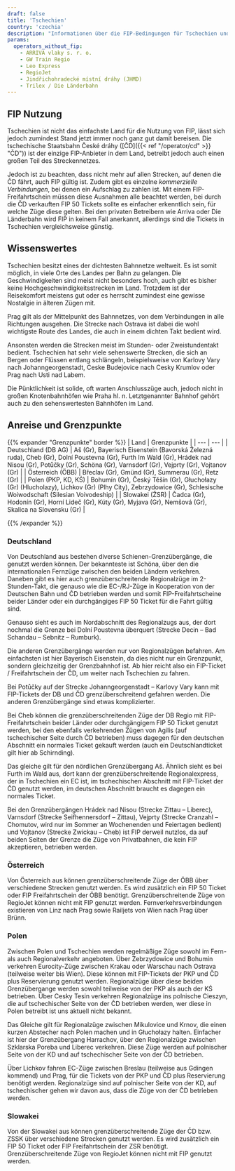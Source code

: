 ```yaml
---
draft: false
title: 'Tschechien'
country: 'czechia'
description: "Informationen über die FIP-Bedingungen für Tschechien und für welche Betreiber Vergünstigungen genutzt werden können."
params:
  operators_without_fip:
    - ARRIVA vlaky s. r. o.
    - GW Train Regio
    - Leo Express
    - RegioJet
    - Jindřichohradecké místní dráhy (JHMD)
    - Trilex / Die Länderbahn
---
```


## FIP Nutzung

Tschechien ist nicht das einfachste Land für die Nutzung von FIP, lässt sich jedoch zumindest Stand jetzt immer noch ganz gut damit bereisen. Die tschechische Staatsbahn České dráhy ([ČD]({{< ref "/operator/cd" >}} "ČD")) ist der einzige FIP-Anbieter in dem Land, betreibt jedoch auch einen großen Teil des Streckennetzes.

Jedoch ist zu beachten, dass nicht mehr auf allen Strecken, auf denen die ČD fährt, auch FIP gültig ist. Zudem gibt es einzelne _kommerzielle Verbindungen_, bei denen ein Aufschlag zu zahlen ist. Mit einem FIP-Freifahrtschein müssen diese Ausnahmen alle beachtet werden, bei durch die ČD verkauften FIP 50 Tickets sollte es einfacher erkenntlich sein, für welche Züge diese gelten. Bei den privaten Betreibern wie Arriva oder Die Länderbahn wird FIP in keinem Fall anerkannt, allerdings sind die Tickets in Tschechien vergleichsweise günstig.

## Wissenswertes

Tschechien besitzt eines der dichtesten Bahnnetze weltweit. Es ist somit möglich, in viele Orte des Landes per Bahn zu gelangen. Die Geschwindigkeiten sind meist nicht besonders hoch, auch gibt es bisher keine Hochgeschwindigkeitsstrecken im Land. Trotzdem ist der Reisekomfort meistens gut oder es herrscht zumindest eine gewisse Nostalgie in älteren Zügen mit.

Prag gilt als der Mittelpunkt des Bahnnetzes, von dem Verbindungen in alle Richtungen ausgehen. Die Strecke nach Ostrava ist dabei die wohl wichtigste Route des Landes, die auch in einem dichten Takt bedient wird.

Ansonsten werden die Strecken meist im Stunden- oder Zweistundentakt bedient. Tschechien hat sehr viele sehenswerte Strecken, die sich an Bergen oder Flüssen entlang schlängeln, beispielsweise von Karlovy Vary nach Johanngeorgenstadt, Ceske Budejovice nach Cesky Krumlov oder Prag nach Usti nad Labem.

Die Pünktlichkeit ist solide, oft warten Anschlusszüge auch, jedoch nicht in großen Knotenbahnhöfen wie Praha hl. n. Letztgenannter Bahnhof gehört auch zu den sehenswertesten Bahnhöfen im Land.

## Anreise und Grenzpunkte

{{% expander "Grenzpunkte" border %}}
| Land | Grenzpunkte |
| --- | --- |
| Deutschland (DB AG) | Aš (Gr), Bayerisch Eisenstein (Bavorská Železná ruda), Cheb (Gr), Dolní Poustevna (Gr), Furth Im Wald (Gr), Hrádek nad Nisou (Gr), Potůčky (Gr), Schöna (Gr), Varnsdorf (Gr), Vejprty (Gr), Vojtanov (Gr) |
| Österreich (ÖBB) | Břeclav (Gr), Gmünd (Gr), Summerau (Gr), Retz (Gr) |
| Polen (PKP, KD, KŚ) | Bohumín (Gr), Český Těšín (Gr), Głuchołazy (Gr) (Hlucholazy), Lichkov (Gr) (Plhy City), Zebrzydowice (Gr), Schlesische Woiwodschaft (Silesian Voivodeship) |
| Slowakei (ŽSR) | Čadca (Gr), Hodonín (Gr), Horní Lideč (Gr), Kúty (Gr), Myjava (Gr), Nemšová (Gr), Skalica na Slovensku (Gr) |

{{% /expander %}}

### Deutschland
Von Deutschland aus bestehen diverse Schienen-Grenzübergänge, die genutzt werden können. Der bekannteste ist Schöna, über den die internationalen Fernzüge zwischen den beiden Ländern verkehren. Daneben gibt es hier auch grenzüberschreitende Regionalzüge im 2-Stunden-Takt, die genauso wie die EC-/RJ-Züge in Kooperation von der Deutschen Bahn und ČD betrieben werden und somit FIP-Freifahrtscheine beider Länder oder ein durchgängiges FIP 50 Ticket für die Fahrt gültig sind.

Genauso sieht es auch im Nordabschnitt des Regionalzugs aus, der dort nochmal die Grenze bei Dolní Poustevna überquert (Strecke Decin – Bad Schandau – Sebnitz – Rumburk).

Die anderen Grenzübergänge werden nur von Regionalzügen befahren. Am einfachsten ist hier Bayerisch Eisenstein, da dies nicht nur ein Grenzpunkt, sondern gleichzeitig der Grenzbahnhof ist. Ab hier reicht also ein FIP-Ticket / Freifahrtschein der ČD, um weiter nach Tschechien zu fahren.

Bei Potůčky auf der Strecke Johanngeorgenstadt – Karlovy Vary kann mit FIP-Tickets der DB und ČD grenzüberschreitend gefahren werden. Die anderen Grenzübergänge sind etwas komplizierter.

Bei Cheb können die grenzüberschreitenden Züge der DB Regio mit FIP-Freifahrtschein beider Länder oder durchgängigem FIP 50 Ticket genutzt werden, bei den ebenfalls verkehrenden Zügen von Agilis (auf tschechischer Seite durch ČD betrieben) muss dagegen für den deutschen Abschnitt ein normales Ticket gekauft werden (auch ein Deutschlandticket gilt hier ab Schirnding).

Das gleiche gilt für den nördlichen Grenzübergang Aš. Ähnlich sieht es bei Furth im Wald aus, dort kann der grenzüberschreitende Regionalexpress, der in Tschechien ein EC ist, im tschechischen Abschnitt mit FIP-Ticket der ČD genutzt werden, im deutschen Abschnitt braucht es dagegen ein normales Ticket.

Bei den Grenzübergängen Hrádek nad Nisou (Strecke Zittau – Liberec), Varnsdorf (Strecke Seifhennersdorf – Zittau), Vejprty (Strecke Cranzahl – Chomutov, wird nur im Sommer an Wochenenden und Feiertagen bedient) und Vojtanov (Strecke Zwickau – Cheb) ist FIP derweil nutzlos, da auf beiden Seiten der Grenze die Züge von Privatbahnen, die kein FIP akzeptieren, betrieben werden.

### Österreich

Von Österreich aus können grenzüberschreitende Züge der ÖBB über verschiedene Strecken genutzt werden. Es wird zusätzlich ein FIP 50 Ticket oder FIP Freifahrtschein der ÖBB benötigt. Grenzüberschreitende Züge von RegioJet können nicht mit FIP genutzt werden. Fernverkehrsverbindungen existieren von Linz nach Prag sowie Railjets von Wien nach Prag über Brünn.

### Polen

Zwischen Polen und Tschechien werden regelmäßige Züge sowohl im Fern- als auch Regionalverkehr angeboten. Über Zebrzydowice und Bohumin verkehren Eurocity-Züge zwischen Krakau oder Warschau nach Ostrava (teilweise weiter bis Wien). Diese können mit FIP-Tickets der PKP und ČD plus Reservierung genutzt werden. Regionalzüge über diese beiden Grenzübergange werden sowohl teilweise von der PKP als auch der KŚ betrieben. Über Cesky Tesin verkehren Regionalzüge ins polnische Cieszyn, die auf tschechischer Seite von der ČD betrieben werden, wer diese in Polen betreibt ist uns aktuell nicht bekannt.

Das Gleiche gilt für Regionalzüge zwischen Mikulovice und Krnov, die einen kurzen Abstecher nach Polen machen und in Głuchołazy halten. Einfacher ist hier der Grenzübergang Harrachov, über den Regionalzüge zwischen Szklarska Poreba und Liberec verkehren. Diese Züge werden auf polnischer Seite von der KD und auf tschechischer Seite von der ČD betrieben.

Über Lichkov fahren EC-Züge zwischen Breslau (teilweise aus Gdingen kommend) und Prag, für die Tickets von der PKP und ČD plus Reservierung benötigt werden. Regionalzüge sind auf polnischer Seite von der KD, auf tschechischer gehen wir davon aus, dass die Züge von der ČD betrieben werden.

### Slowakei

Von der Slowakei aus können grenzüberschreitende Züge der ČD bzw. ZSSK über verschiedene Strecken genutzt werden. Es wird zusätzlich ein FIP 50 Ticket oder FIP Freifahrtschein der ZSR benötigt. Grenzüberschreitende Züge von RegioJet können nicht mit FIP genutzt werden.
